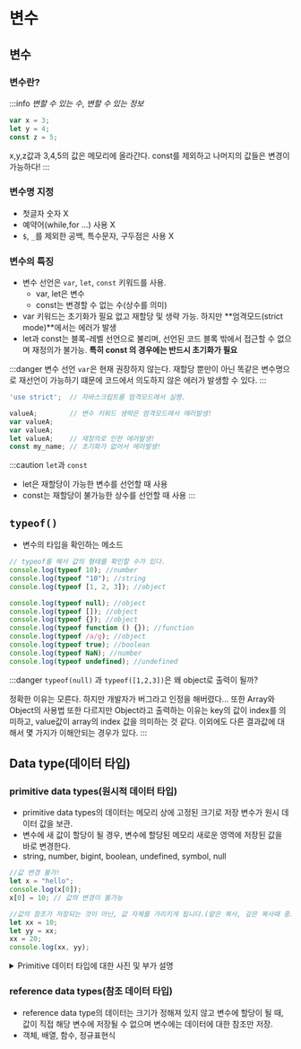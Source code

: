 # 변수

## 변수

### 변수란?

:::info
_변할 수 있는 수_, _변할 수 있는 정보_

```js
var x = 3;
let y = 4;
const z = 5;
```


x,y,z값과 3,4,5의 값은 메모리에 올라간다.
const를 제외하고 나머지의 값들은 변경이 가능하다!
:::

### 변수명 지정

- 첫글자 숫자 X
- 예약어(while,for ...) 사용 X
- `$`, `_`를 제외한 공백, 특수문자, 구두점은 사용 X

### 변수의 특징

- 변수 선언은 `var`, `let`, `const` 키워드를 사용.
  - var, let은 변수
  - const는 변경할 수 없는 수(상수를 의미)
- var 키워드는 초기화가 필요 없고 재할당 및 생략 가능. 하지만 **엄격모드(strict mode)**에서는 에러가 발생
- let과 const는 블록-레벨 선언으로 불리며, 선언된 코드 블록 밖에서 접근할 수 없으며 재정의가 불가능. **특히 const 의 경우에는 반드시 초기화가 필요**

:::danger
변수 선언 `var`은 현재 권장하지 않는다. 재할당 뿐만이 아닌 똑같은 변수명으로 재선언이 가능하기 떄문에
코드에서 의도하지 않은 에러가 발생할 수 있다.
:::

```js
'use strict';  // 자바스크립트를 엄격모드에서 실행.

valueA;        // 변수 키워드 생략은 엄격모드에서 에러발생!
var valueA;
var valueA;
let valueA;    // 재정의로 인한 에러발생!
const my_name; // 초기화가 없어서 에러발생!
```

:::caution
`let`과 `const`

- let은 재할당이 가능한 변수를 선언할 때 사용
- const는 재할당이 불가능한 상수를 선언할 때 사용
:::

## `typeof()`

- 변수의 타입을 확인하는 메소드

```js
// typeof를 해서 값의 형태를 확인할 수가 있다.
console.log(typeof 10); //number
console.log(typeof "10"); //string
console.log(typeof [1, 2, 3]); //object

console.log(typeof null); //object
console.log(typeof []); //object
console.log(typeof {}); //object
console.log(typeof function () {}); //function
console.log(typeof /a/g); //object
console.log(typeof true); //boolean
console.log(typeof NaN); //number
console.log(typeof undefined); //undefined
```


:::danger
`typeof(null)` 과 `typeof([1,2,3])`은 왜 object로 출력이 될까?

정확한 이유는 모른다. 하지만 개발자가 버그라고 인정을 해버렸다...
또한 Array와 Object의 사용법 또한 다르지만
Object라고 출력하는 이유는 key의 값이 index를 의미하고, value값이 array의 index 값을 의미하는 것 같다.
이외에도 다른 결과값에 대해서 몇 가지가 이해안되는 경우가 있다.
:::

## Data type(데이터 타입)

### **primitive data types**(원시적 데이터 타입)

- primitive data types의 데이터는 메모리 상에 고정된 크기로 저장 변수가 원시 데이터 값을 보관. 
- 변수에 새 값이 할당이 될 경우, 변수에 할당된 메모리 새로운 영역에 저장된 값을 바로 변경한다.
- string, number, bigint, boolean, undefined, symbol, null

```js
//값 변경 불가!
let x = "hello";
console.log(x[0]);
x[0] = 10; // 값의 변경이 불가능

//값의 참조가 저장되는 것이 아닌, 값 자체를 가리키게 됩니다.(얕은 복사, 깊은 복사때 중요)
let xx = 10;
let yy = xx;
xx = 20;
console.log(xx, yy);
```
<details>
<summary>Primitive 데이터 타입에 대한 사진 및 부가 설명</summary>
<div markdown="1">

:::note

![image](https://github.com/JJamVa/FE-JJamVa/assets/80045006/e12f6e7c-4194-49c7-a003-2fda396dfef2)

let a = 10이라고 선언하면 메모리 어느 위치에 10이라는 값이 할당되며, 그 영역을 지목하게 된다.<br/>
let b = a 하면, b는 a에 대한 메모리 주소를 지목한다.<br/>


![image](https://github.com/JJamVa/FE-JJamVa/assets/80045006/586c5945-824e-473f-92bd-031d5c9729ff)

선언되었던 a가 20이라는 새로운 값을 할당 받으면, 메모리의 다른 주소에 20이라는 값이 할당된다.<br/><br/>
그럼 b의 값은 어떻게..?<br/>
20을 선언했던 a의 메모리 주소를 따라가지 않는다.<br/> 이전의 let a = 10가 선언 되었을 때의 메모리 번지를 그대로 유지하고 있다.
:::

</div>
</details>


### **reference data types**(참조 데이터 타입)
- reference data type의 데이터는 크기가 정해져 있지 않고 변수에 할당이 될 때, 값이 직접 해당 변수에 저장될 수 없으며 변수에는 데이터에 대한 참조만 저장.
- 객체, 배열, 함수, 정규표현식


